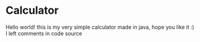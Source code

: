 # Calculator
Hello world! this is my very simple calculator made in java, hope you like it :)
I left comments in code source 